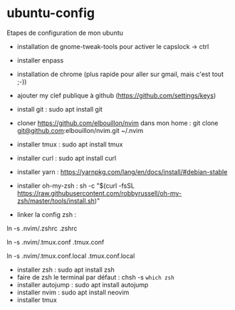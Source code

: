 # ubuntu-config
Etapes de configuration de mon ubuntu

* installation de gnome-tweak-tools pour activer le capslock -> ctrl
* installer enpass
* installation de chrome (plus rapide pour aller sur gmail, mais c'est tout ;-))
* ajouter my clef publique à github (https://github.com/settings/keys)
* install git : sudo apt install git
* cloner https://github.com/elbouillon/nvim dans mon home : git clone git@github.com:elbouillon/nvim.git ~/.nvim

* installer tmux : sudo apt install tmux
* installer curl : sudo apt install curl
* installer yarn : https://yarnpkg.com/lang/en/docs/install/#debian-stable
* installer oh-my-zsh : sh -c "$(curl -fsSL https://raw.githubusercontent.com/robbyrussell/oh-my-zsh/master/tools/install.sh)"

* linker la config zsh : 

ln -s .nvim/.zshrc .zshrc

ln -s .nvim/.tmux.conf .tmux.conf

ln -s .nvim/.tmux.conf.local .tmux.conf.local


* installer zsh : sudo apt install zsh
* faire de zsh le terminal par défaut : chsh -s `which zsh`
* installer autojump : sudo apt install autojump
* installer nvim : sudo apt install neovim
* installer tmux
